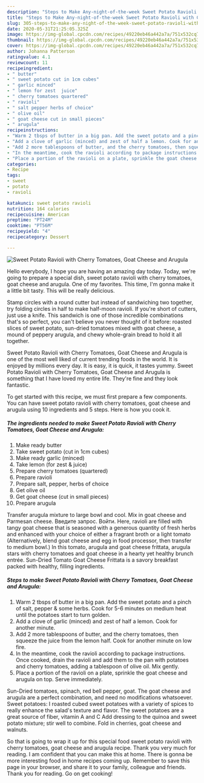 ```yaml
---
description: "Steps to Make Any-night-of-the-week Sweet Potato Ravioli with Cherry Tomatoes, Goat Cheese and Arugula"
title: "Steps to Make Any-night-of-the-week Sweet Potato Ravioli with Cherry Tomatoes, Goat Cheese and Arugula"
slug: 305-steps-to-make-any-night-of-the-week-sweet-potato-ravioli-with-cherry-tomatoes-goat-cheese-and-arugula
date: 2020-05-31T21:25:05.325Z
image: https://img-global.cpcdn.com/recipes/49220eb46a442a7a/751x532cq70/sweet-potato-ravioli-with-cherry-tomatoes-goat-cheese-and-arugula-recipe-main-photo.jpg
thumbnail: https://img-global.cpcdn.com/recipes/49220eb46a442a7a/751x532cq70/sweet-potato-ravioli-with-cherry-tomatoes-goat-cheese-and-arugula-recipe-main-photo.jpg
cover: https://img-global.cpcdn.com/recipes/49220eb46a442a7a/751x532cq70/sweet-potato-ravioli-with-cherry-tomatoes-goat-cheese-and-arugula-recipe-main-photo.jpg
author: Johanna Patterson
ratingvalue: 4.1
reviewcount: 11
recipeingredient:
- " butter"
- " sweet potato cut in 1cm cubes"
- " garlic minced"
- " lemon for zest  juice"
- " cherry tomatoes quartered"
- " ravioli"
- " salt pepper herbs of choice"
- " olive oil"
- " goat cheese cut in small pieces"
- " arugula"
recipeinstructions:
- "Warm 2 tbsps of butter in a big pan. Add the sweet potato and a pinch of salt, pepper &amp; some herbs. Cook for 5-6 minutes on medium heat until the potatoes start to turn golden."
- "Add a clove of garlic (minced) and zest of half a lemon. Cook for another minute."
- "Add 2 more tablespoons of butter, and the cherry tomatoes, then squeeze the juice from the lemon half. Cook for another minute on low fire."
- "In the meantime, cook the ravioli according to package instructions. Once cooked, drain the ravioli and add them to the pan with potatoes and cherry tomatoes, adding a tablespoon of olive oil. Mix gently."
- "Place a portion of the ravioli on a plate, sprinkle the goat cheese and arugula on top. Serve immediately."
categories:
- Recipe
tags:
- sweet
- potato
- ravioli

katakunci: sweet potato ravioli 
nutrition: 164 calories
recipecuisine: American
preptime: "PT24M"
cooktime: "PT56M"
recipeyield: "4"
recipecategory: Dessert

---
```



![Sweet Potato Ravioli with Cherry Tomatoes, Goat Cheese and Arugula](https://img-global.cpcdn.com/recipes/49220eb46a442a7a/751x532cq70/sweet-potato-ravioli-with-cherry-tomatoes-goat-cheese-and-arugula-recipe-main-photo.jpg)

Hello everybody, I hope you are having an amazing day today. Today, we're going to prepare a special dish, sweet potato ravioli with cherry tomatoes, goat cheese and arugula. One of my favorites. This time, I'm gonna make it a little bit tasty. This will be really delicious.

Stamp circles with a round cutter but instead of sandwiching two together, try folding circles in half to make half-moon ravioli. If you&#39;re short of cutters, just use a knife. This sandwich is one of those incredible combinations that&#39;s so perfect, you can&#39;t believe you never thought of it before: roasted slices of sweet potato, sun-dried tomatoes mixed with goat cheese, a mound of peppery arugula, and chewy whole-grain bread to hold it all together.

Sweet Potato Ravioli with Cherry Tomatoes, Goat Cheese and Arugula is one of the most well liked of current trending foods in the world. It is enjoyed by millions every day. It is easy, it is quick, it tastes yummy. Sweet Potato Ravioli with Cherry Tomatoes, Goat Cheese and Arugula is something that I have loved my entire life. They're fine and they look fantastic.


To get started with this recipe, we must first prepare a few components. You can have sweet potato ravioli with cherry tomatoes, goat cheese and arugula using 10 ingredients and 5 steps. Here is how you cook it.

<!--inarticleads1-->

##### The ingredients needed to make Sweet Potato Ravioli with Cherry Tomatoes, Goat Cheese and Arugula:

1. Make ready  butter
1. Take  sweet potato (cut in 1cm cubes)
1. Make ready  garlic (minced)
1. Take  lemon (for zest &amp; juice)
1. Prepare  cherry tomatoes (quartered)
1. Prepare  ravioli
1. Prepare  salt, pepper, herbs of choice
1. Get  olive oil
1. Get  goat cheese (cut in small pieces)
1. Prepare  arugula


Transfer arugula mixture to large bowl and cool. Mix in goat cheese and Parmesan cheese. Введите запрос. Войти. Here, ravioli are filled with tangy goat cheese that is seasoned with a generous quantity of fresh herbs and enhanced with your choice of either a fragrant broth or a light tomato (Alternatively, blend goat cheese and egg in food processor, then transfer to medium bowl.) In this tomato, arugula and goat cheese frittata, arugula stars with cherry tomatoes and goat cheese in a hearty yet healthy brunch entrée. Sun-Dried Tomato Goat Cheese Frittata is a savory breakfast packed with healthy, filling ingredients. 

<!--inarticleads2-->

##### Steps to make Sweet Potato Ravioli with Cherry Tomatoes, Goat Cheese and Arugula:

1. Warm 2 tbsps of butter in a big pan. Add the sweet potato and a pinch of salt, pepper &amp; some herbs. Cook for 5-6 minutes on medium heat until the potatoes start to turn golden.
1. Add a clove of garlic (minced) and zest of half a lemon. Cook for another minute.
1. Add 2 more tablespoons of butter, and the cherry tomatoes, then squeeze the juice from the lemon half. Cook for another minute on low fire.
1. In the meantime, cook the ravioli according to package instructions. Once cooked, drain the ravioli and add them to the pan with potatoes and cherry tomatoes, adding a tablespoon of olive oil. Mix gently.
1. Place a portion of the ravioli on a plate, sprinkle the goat cheese and arugula on top. Serve immediately.


Sun-Dried tomatoes, spinach, red bell pepper, goat. The goat cheese and arugula are a perfect combination, and need no modifications whatsoever. Sweet potatoes: I roasted cubed sweet potatoes with a variety of spices to really enhance the salad&#39;s texture and flavor. The sweet potatoes are a great source of fiber, vitamin A and C Add dressing to the quinoa and sweet potato mixture; stir well to combine. Fold in cherries, goat cheese and walnuts. 

So that is going to wrap it up for this special food sweet potato ravioli with cherry tomatoes, goat cheese and arugula recipe. Thank you very much for reading. I am confident that you can make this at home. There is gonna be more interesting food in home recipes coming up. Remember to save this page in your browser, and share it to your family, colleague and friends. Thank you for reading. Go on get cooking!
